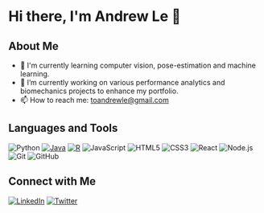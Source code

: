 # Hi there, I'm Andrew Le 👋

## About Me

- 🌱 I'm currently learning computer vision, pose-estimation and machine learning.
- 🔭 I’m currently working on various performance analytics and biomechanics projects to enhance my portfolio.
- 📫 How to reach me: [toandrewle@gmail.com](mailto:toandrewle7@gmail.com)

## Languages and Tools

![Python](https://img.shields.io/badge/-Python-black?style=flat-square&logo=python)
[![Java](https://img.shields.io/badge/Java-%23ED8B00.svg?logo=openjdk&logoColor=white)](#)
[![R](https://img.shields.io/badge/R-%23276DC3.svg?logo=r&logoColor=white)](#)
![JavaScript](https://img.shields.io/badge/-JavaScript-black?style=flat-square&logo=javascript)
![HTML5](https://img.shields.io/badge/-HTML5-black?style=flat-square&logo=html5)
![CSS3](https://img.shields.io/badge/-CSS3-black?style=flat-square&logo=css3)
![React](https://img.shields.io/badge/-React-black?style=flat-square&logo=react)
![Node.js](https://img.shields.io/badge/-Node.js-black?style=flat-square&logo=node.js)
![Git](https://img.shields.io/badge/-Git-black?style=flat-square&logo=git)
![GitHub](https://img.shields.io/badge/-GitHub-black?style=flat-square&logo=github)

## Connect with Me

[![LinkedIn](https://img.shields.io/badge/-LinkedIn-black?style=flat-square&logo=linkedin)](https://www.linkedin.com/in/andrewle7)
[![Twitter](https://img.shields.io/badge/-Twitter-black?style=flat-square&logo=twitter)](https://twitter.com/andrewle7)
